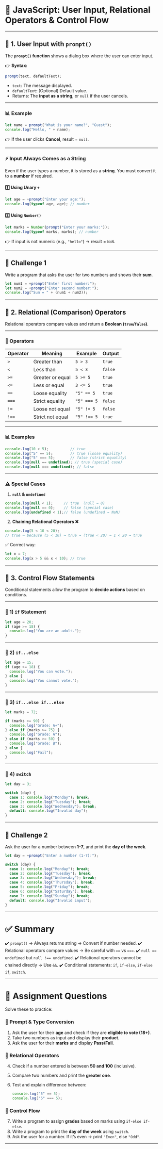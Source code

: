 # 📝 JavaScript: User Input, Relational Operators & Control Flow

---

## 📌 1. User Input with `prompt()`

The **`prompt()` function** shows a dialog box where the user can enter input.

👉 **Syntax:**

```js
prompt(text, defaultText);
```

* `text`: The message displayed.
* `defaultText`: (Optional) Default value.
* Returns: The **input as a string**, or `null` if the user cancels.

---

### 📊 Example

```js
let name = prompt("What is your name?", "Guest");
console.log("Hello, " + name);
```

👉 If the user clicks **Cancel**, result = `null`.

---

### ⚡ Input Always Comes as a String

Even if the user types a number, it is stored as a **string**.
You must convert it to a **number** if required.

#### 1️⃣ Using Unary `+`

```js
let age = +prompt("Enter your age:");
console.log(typeof age, age); // number
```

#### 2️⃣ Using `Number()`

```js
let marks = Number(prompt("Enter your marks:"));
console.log(typeof marks, marks); // number
```

👉 If input is not numeric (e.g., `"hello"`) → result = `NaN`.

---

## 🎯 Challenge 1

Write a program that asks the user for two numbers and shows their **sum**.

```js
let num1 = +prompt("Enter first number:");
let num2 = +prompt("Enter second number:");
console.log("Sum = " + (num1 + num2));
```

---

## 📌 2. Relational (Comparison) Operators

Relational operators compare values and return a **Boolean (`true`/`false`)**.

---

### 🔑 Operators

| Operator | Meaning          | Example     | Output  |
| -------- | ---------------- | ----------- | ------- |
| `>`      | Greater than     | `5 > 3`     | `true`  |
| `<`      | Less than        | `5 < 3`     | `false` |
| `>=`     | Greater or equal | `5 >= 5`    | `true`  |
| `<=`     | Less or equal    | `3 <= 5`    | `true`  |
| `==`     | Loose equality   | `"5" == 5`  | `true`  |
| `===`    | Strict equality  | `"5" === 5` | `false` |
| `!=`     | Loose not equal  | `"5" != 5`  | `false` |
| `!==`    | Strict not equal | `"5" !== 5` | `true`  |

---

### 📊 Examples

```js
console.log(10 > 5);          // true
console.log("5" == 5);        // true (loose equality)
console.log("5" === 5);       // false (strict equality)
console.log(null == undefined); // true (special case)
console.log(null === undefined); // false
```

---

### ⚠️ Special Cases

1. **`null` & `undefined`**

```js
console.log(null < 1);     // true  (null → 0)
console.log(null == 0);    // false (special case)
console.log(undefined < 1);// false (undefined → NaN)
```

2. **Chaining Relational Operators ❌**

```js
console.log(5 < 10 < 20);  
// true → because (5 < 10) → true → (true < 20) → 1 < 20 → true
```

✅ Correct way:

```js
let x = 7;
console.log(x > 5 && x < 10); // true
```

---

## 📌 3. Control Flow Statements

Conditional statements allow the program to **decide actions** based on conditions.

---

### 🔹 1) `if` Statement

```js
let age = 20;
if (age >= 18) {
  console.log("You are an adult.");
}
```

---

### 🔹 2) `if...else`

```js
let age = 15;
if (age >= 18) {
  console.log("You can vote.");
} else {
  console.log("You cannot vote.");
}
```

---

### 🔹 3) `if...else if...else`

```js
let marks = 72;

if (marks >= 90) {
  console.log("Grade: A+");
} else if (marks >= 75) {
  console.log("Grade: A");
} else if (marks >= 50) {
  console.log("Grade: B");
} else {
  console.log("Fail");
}
```

---

### 🔹 4) `switch`

```js
let day = 3;

switch (day) {
  case 1: console.log("Monday"); break;
  case 2: console.log("Tuesday"); break;
  case 3: console.log("Wednesday"); break;
  default: console.log("Invalid day");
}
```

---

## 🎯 Challenge 2

Ask the user for a number between **1–7**, and print the **day of the week**.

```js
let day = +prompt("Enter a number (1-7):");

switch (day) {
  case 1: console.log("Monday"); break;
  case 2: console.log("Tuesday"); break;
  case 3: console.log("Wednesday"); break;
  case 4: console.log("Thursday"); break;
  case 5: console.log("Friday"); break;
  case 6: console.log("Saturday"); break;
  case 7: console.log("Sunday"); break;
  default: console.log("Invalid input");
}
```

---

# ✅ Summary

✔️ `prompt()` → Always returns string → Convert if number needed.
✔️ Relational operators compare values → Be careful with `==` vs `===`.
✔️ `null == undefined` but `null !== undefined`.
✔️ Relational operators cannot be chained directly → Use `&&`.
✔️ Conditional statements: `if`, `if-else`, `if-else if`, `switch`.

---

# 📝 Assignment Questions

Solve these to practice:

### 🔹 Prompt & Type Conversion

1. Ask the user for their **age** and check if they are **eligible to vote (18+)**.
2. Take two numbers as input and display their **product**.
3. Ask the user for their **marks** and display **Pass/Fail**.

### 🔹 Relational Operators

4. Check if a number entered is between **50 and 100** (inclusive).
5. Compare two numbers and print the **greater one**.
6. Test and explain difference between:

   ```js
   console.log("5" == 5);
   console.log("5" === 5);
   ```

### 🔹 Control Flow

7. Write a program to assign **grades** based on marks using `if-else if-else`.
8. Write a program to print the **day of the week** using `switch`.
9. Ask the user for a number. If it’s even → print `"Even"`, else `"Odd"`.

---